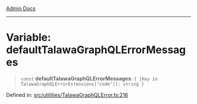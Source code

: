 [Admin Docs](/)

***

# Variable: defaultTalawaGraphQLErrorMessages

> `const` **defaultTalawaGraphQLErrorMessages**: `{ [Key in TalawaGraphQLErrorExtensions["code"]]: string }`

Defined in: [src/utilities/TalawaGraphQLError.ts:216](https://github.com/Sourya07/talawa-api/blob/aac5f782223414da32542752c1be099f0b872196/src/utilities/TalawaGraphQLError.ts#L216)
